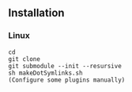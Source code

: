 Installation
-------------

### Linux
````
cd
git clone
git submodule --init --resursive
sh makeDotSymlinks.sh
(Configure some plugins manually)
````
